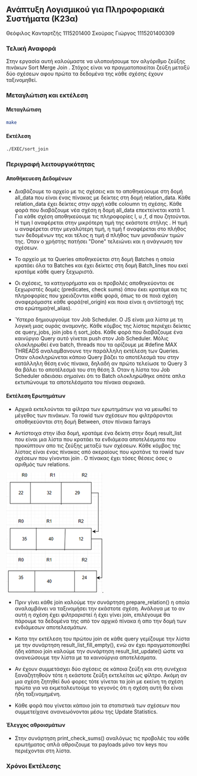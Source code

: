## Ανάπτυξη Λογισμικού για Πληροφοριακά Συστήματα (Κ23α)

Θεόφιλος Κανταρτζής 1115201400
Σκούρας Γιώργος 1115201400309

### Τελική Αναφορά

Στην εργασία αυτή καλούμαστε να υλοποιήσουμε τον αλγόριθμο ζεύξης πινάκων Sort Merge Join . Στόχος είναι να πραγματοποιείται ζεύξη μεταξύ δύο σχέσεων αφου πρώτα τα δεδομένα της κάθε σχέσης έχουν ταξινομηθεί. 

### Μεταγλώτιση και εκτέλεση

#### Mεταγλώτιση

 ```bash
make
```
#### Εκτέλεση

```bash
./EXEC/sort_join
```

### Περιγραφή λειτουργικότητας
 

 #### Αποθήκευεση Δεδομένων

* Διαβάζουμε το αρχείο με τις σχέσεις και το αποθηκεύουμε στη δομή all_data που είναι ένας πίνακας με δείκτες στη δομή relation_data. Κάθε relation_data έχει δείκτες στην αρχή κάθε coloumn τη σχέσης. Κάθε φορά που διαβάζουμε νέα σχέση η δομή all_data επεκτείνεται κατά 1. 
Για κάθε σχέση αποθηκεύουμε τις πληροφορίες l, u ,f, d  που ζητούνται. Η τιμη l αναφέρεται στην μικρότερη τιμή της εκάστοτε στήλης . Η τιμή u αναφέρεται στην μεγαλύτερη τιμή, η τιμή f αναφέρεται στο πλήθος των δεδομένων της και τέλος η τιμή d πλήθος των μοναδικών τιμών της.
Όταν ο χρήστης πατήσει "Done" τελειώνει και η ανάγνωση τον σχέσεων.

* Το αρχείο με τα Queries αποθηκεύεται στη δομή Batches η οποία κρατάει όλα τα Batches και έχει δείκτες στη δομή Batch_lines που εκεί κρατάμε κάθε query ξεχωριστά.

* Οι σχέσεις, τα κατηγορήματα και οι προβολές αποθηκεύονται σε ξεχωριστές δομές (predicates, check sums) όπου έκει κρατάμε και τις πληροφορίες που χρειάζονται κάθε φορά, όπως το σε ποιά σχέση αναφερόμαστε κάθε φορά(rel_origin) και ποια είναι η αντίστοιχή της στο ερώτημα(rel_alias).

* Ύστερα δημιουργούμε τον Job Scheduler. Ο JS είναι μια λίστα με τη λογική μιας ουράς αναμονής. Κάθε κόμβος της λίστας περιέχει δείκτες σε query_jobs, join jobs ή sort_jobs. Κάθε φορά που διαβάζουμε ένα καινύργιο Query αυτό γίνεται push στον Job Scheduler. Μόλις ολοκληρωθεί ένα batch, threads που τα ορίζουμε με #define MAX THREADS αναλαμBανουνε την παράλληλη εκτέλεση των Queries. Οταν ολοκληρώνεται κάποιο Query βάζει το αποτέλεσμά του στην κατάλληλη θέση ενός πίνακα, δηλαδή αν πρώτο τελείωσε το Query 3 θα βάλει το αποτέλεσμά του στη θέση 3. Οταν η λίστα του Job Scheduler αδειάσει σημαίνει ότι το Batch ολοκληρώθηκε οπότε απλα εκτυπώνουμε τα αποτελέσματα του πίνακα σειριακά. 


#### Εκτέλεση Ερωτημάτων

 * Αρχικά εκτελούνται τα φίλτρα των ερωτημάτων για να μειωθεί το μέγεθος των πινάκων. Τα rowid των σχέσεων που φιλτράρονται αποθηκεύονται στη δομή Between, στον πίνακα farrays
 
 * Αντίστοιχα στην ίδια δομή, κρατάμε ένα δείκτη στην δομή result_list που είναι μια λίστα που κρατάει τα ενδιάμεσα αποτελέσματα που προκύπτουν απο τις ζεύξης μεταξύ των σχέσεων. Κάθε κόμβος της λίστας είναι ένας πίνακας από ακεραίους που κρατάνε τα rowid των σχέσεων που γίνονται join . Ο πίνακας έχει τόσες θέσεις όσες ο αριθμός των relations.
 
  ![alt test](result_list.png).
 
 * Πριν γίνει κάθε join καλούμε την συνάρτηση prepare_relation() η οποία αναλαμβάνει να ταξινομήσει την εκάστοτε σχέση. Ανάλογα με το αν αυτή η σχέση έχει φιλτραριστεί ή έχει γίνει join,  επιλέγουμε θα πάρουμε τα δεδομένα της από τον αρχικό πίνακα ή απο την δομή των ενδιάμεσων αποτελεσμάτων. 
 
 * Κατα την εκτέλεση του πρώτου join σε κάθε query γεμίζουμε την λίστα με την συνάρτηση result_list_fill_empty(), ενώ αν έχει πραγματοποιηθεί ήδη κάποιο join καλούμε την συνάρτηση result_list_update() ώστε να ανανεώσουμε την λίστα με τα καινούργια αποτελέσματα.
    
 * Αν έχουν συμμετάσχει δύο σχέσεις σε κάποια ζεύξη και στη συνέχεια ξαναζητηθούν τότε η εκάστοτε ζεύξη εκτελείται ως φίλτρο. Ακόμη αν μια σχέση ζητηθεί δυό φορες τότε γίνεται τα join με εκείνη τη σχέση πρώτα για να εκμεταλευτούμε το γεγονός ότι η σχέση αυτή θα είναι ήδη ταξινομημένη.
 
 * Κάθε φορά που γίνεται κάποιο join τα στατιστικά των σχέσεων που συμμετείχανε ανανεωόνονται μέσω της Update Statistics.

#### Έλεγχος αθροισμάτων

* Στην συνάρτηση print_check_sums() αναλόγως τις προβολές του κάθε ερωτήματος απλά  αθροιζουμε τα payloads μόνο τον keys που περιέχονται στη λίστα. 

### Χρόνοι Εκτέλεσης










